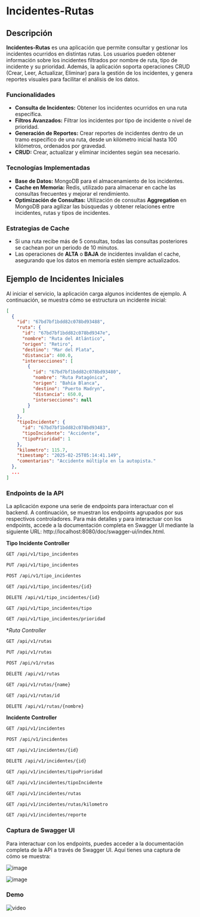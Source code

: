 # Incidentes-Rutas

## Descripción

**Incidentes-Rutas** es una aplicación que permite consultar y gestionar los incidentes ocurridos en distintas rutas. Los usuarios pueden obtener información sobre los incidentes filtrados por nombre de ruta, tipo de incidente y su prioridad. Además, la aplicación soporta operaciones CRUD (Crear, Leer, Actualizar, Eliminar) para la gestión de los incidentes, y genera reportes visuales para facilitar el análisis de los datos.

### Funcionalidades

- **Consulta de Incidentes:** Obtener los incidentes ocurridos en una ruta específica.
- **Filtros Avanzados:** Filtrar los incidentes por tipo de incidente o nivel de prioridad.
- **Generación de Reportes:** Crear reportes de incidentes dentro de un tramo específico de una ruta, desde un kilómetro inicial hasta 100 kilómetros, ordenados por gravedad.
- **CRUD:** Crear, actualizar y eliminar incidentes según sea necesario.

### Tecnologías Implementadas

- **Base de Datos:** MongoDB para el almacenamiento de los incidentes.
- **Cache en Memoria:** Redis, utilizado para almacenar en cache las consultas frecuentes y mejorar el rendimiento.
- **Optimización de Consultas:** Utilización de consultas **Aggregation** en MongoDB para agilizar las búsquedas y obtener relaciones entre incidentes, rutas y tipos de incidentes.
  
### Estrategias de Cache

- Si una ruta recibe más de 5 consultas, todas las consultas posteriores se cachean por un periodo de 10 minutos.
- Las operaciones de **ALTA** o **BAJA** de incidentes invalidan el cache, asegurando que los datos en memoria estén siempre actualizados.

## Ejemplo de Incidentes Iniciales

Al iniciar el servicio, la aplicación carga algunos incidentes de ejemplo. A continuación, se muestra cómo se estructura un incidente inicial:

```json
[
  {
    "id": "67bd7bf1bdd82c078bd93488",
    "ruta": {
      "id": "67bd7bf1bdd82c078bd9347e",
      "nombre": "Ruta del Atlántico",
      "origen": "Retiro",
      "destino": "Mar del Plata",
      "distancia": 400.0,
      "intersecciones": [
        {
          "id": "67bd7bf1bdd82c078bd93480",
          "nombre": "Ruta Patagónica",
          "origen": "Bahía Blanca",
          "destino": "Puerto Madryn",
          "distancia": 650.0,
          "intersecciones": null
        }
      ]
    },
    "tipoIncidente": {
      "id": "67bd7bf1bdd82c078bd93483",
      "tipoIncidente": "Accidente",
      "tipoPrioridad": 1
    },
    "kilometro": 115.7,
    "timestamp": "2025-02-25T05:14:41.149",
    "comentarios": "Accidente múltiple en la autopista."
  },
  ...
]
```

### Endpoints de la API

La aplicación expone una serie de endpoints para interactuar con el backend. A continuación, se muestran los endpoints agrupados por sus respectivos controladores. Para más detalles y para interactuar con los endpoints, accede a la documentación completa en Swagger UI mediante la siguiente URL: http://localhost:8080/doc/swagger-ui/index.html.

**Tipo Incidente Controller**
```bash
GET /api/v1/tipo_incidentes
```
```bash
PUT /api/v1/tipo_incidentes
```
```bash
POST /api/v1/tipo_incidentes
```
```bash
GET /api/v1/tipo_incidentes/{id}
```
```bash
DELETE /api/v1/tipo_incidentes/{id}
```
```bash
GET /api/v1/tipo_incidentes/tipo
```
```bash
GET /api/v1/tipo_incidentes/prioridad
```

**Ruta Controller*
```bash
GET /api/v1/rutas
```
```bash
PUT /api/v1/rutas
```
```bash
POST /api/v1/rutas
```
```bash
DELETE /api/v1/rutas
```
```bash
GET /api/v1/rutas/{name}
```
```bash
GET /api/v1/rutas/id
```
```bash
DELETE /api/v1/rutas/{nombre}
```

**Incidente Controller**
```bash
GET /api/v1/incidentes
```
```bash
POST /api/v1/incidentes
```
```bash
GET /api/v1/incidentes/{id}
```
```bash
DELETE /api/v1/incidentes/{id}
```
```bash
GET /api/v1/incidentes/tipoPrioridad
```
```bash
GET /api/v1/incidentes/tipoIncidente
```
```bash
GET /api/v1/incidentes/rutas
```
```bash
GET /api/v1/incidentes/rutas/kilometro
```
```bash
GET /api/v1/incidentes/reporte
```

### Captura de Swagger UI
Para interactuar con los endpoints, puedes acceder a la documentación completa de la API a través de Swagger UI. Aquí tienes una captura de cómo se muestra:

![image](https://github.com/user-attachments/assets/a29acd88-b52f-41d3-a608-8188f8e8273d)

![image](https://github.com/user-attachments/assets/146bdd35-867e-498d-8048-aeb94bd2e08c)

### Demo

![video](https://drive.google.com/file/d/1gtAoT-P3cbvDASFbRegV0YJ0upQKUWHh/view?usp=drive_link)


